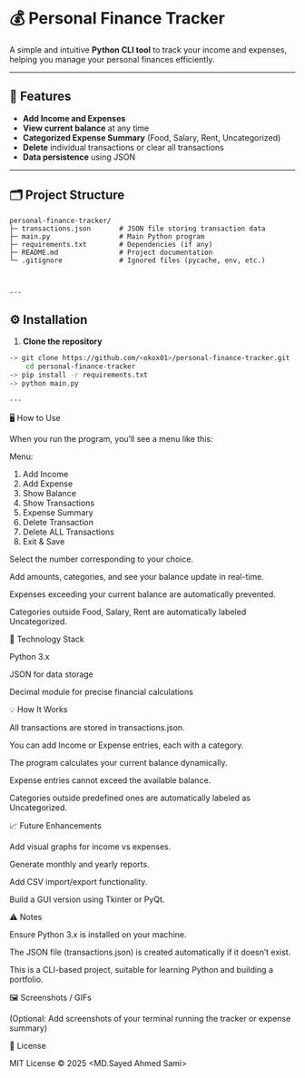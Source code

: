 # 💰 Personal Finance Tracker

A simple and intuitive **Python CLI tool** to track your income and expenses, helping you manage your personal finances efficiently.

---

## 📌 Features

- **Add Income and Expenses**  
- **View current balance** at any time  
- **Categorized Expense Summary** (Food, Salary, Rent, Uncategorized)  
- **Delete** individual transactions or clear all transactions  
- **Data persistence** using JSON  

---

## 🗂 Project Structure

```text
personal-finance-tracker/
├─ transactions.json       # JSON file storing transaction data
├─ main.py                 # Main Python program
├─ requirements.txt        # Dependencies (if any)
├─ README.md               # Project documentation
└─ .gitignore              # Ignored files (pycache, env, etc.)



---
```

## ⚙️ Installation

1. **Clone the repository**  
```bash
-> git clone https://github.com/<okox01>/personal-finance-tracker.git    
    cd personal-finance-tracker
-> pip install -r requirements.txt
-> python main.py

---
```

🖥️ How to Use

When you run the program, you’ll see a menu like this:

Menu:
1. Add Income
2. Add Expense
3. Show Balance
4. Show Transactions
5. Expense Summary
6. Delete Transaction
7. Delete ALL Transactions
8. Exit & Save


Select the number corresponding to your choice.

Add amounts, categories, and see your balance update in real-time.

Expenses exceeding your current balance are automatically prevented.

Categories outside Food, Salary, Rent are automatically labeled Uncategorized.


🔧 Technology Stack

Python 3.x

JSON for data storage

Decimal module for precise financial calculations

💡 How It Works

All transactions are stored in transactions.json.

You can add Income or Expense entries, each with a category.

The program calculates your current balance dynamically.

Expense entries cannot exceed the available balance.

Categories outside predefined ones are automatically labeled as Uncategorized.

📈 Future Enhancements

Add visual graphs for income vs expenses.

Generate monthly and yearly reports.

Add CSV import/export functionality.

Build a GUI version using Tkinter or PyQt.

⚠️ Notes

Ensure Python 3.x is installed on your machine.

The JSON file (transactions.json) is created automatically if it doesn’t exist.

This is a CLI-based project, suitable for learning Python and building a portfolio.

🖼 Screenshots / GIFs

(Optional: Add screenshots of your terminal running the tracker or expense summary)

📜 License

MIT License © 2025 <MD.Sayed Ahmed Sami>
